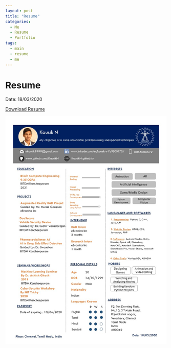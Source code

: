 ```yaml
---
layout: post
title: "Resume"
categories:
  - Me
  - Resume
  - Portfolio
tags:
  - main
  - resume
  - me
---
```


# Resume

Date: 18/03/2020

[Download Resume](https://github.com/KausikN/MyResume/blob/master/2020/Kausik_Resume.pdf)

![Resume](images/Kausik_Resume_Img_1.jpg)
